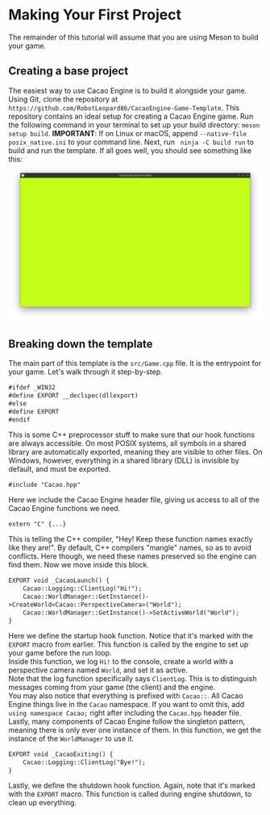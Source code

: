 # Making Your First Project

The remainder of this tutorial will assume that you are using Meson to build your game.

## Creating a base project
The easiest way to use Cacao Engine is to build it alongside your game. Using Git, clone the repository at `https://github.com/RobotLeopard86/CacaoEngine-Game-Template`. This repository contains an ideal setup for creating a Cacao Engine game. Run the following command in your terminal to set up your build directory: `meson setup build`. **IMPORTANT**: If on Linux or macOS, append `--native-file posix_native.ini` to your command line. Next, run ` ninja -C build run` to build and run the template. If all goes well, you should see something like this:  
![Template](../../assets/quickstart-template.png)

## Breaking down the template
The main part of this template is the `src/Game.cpp` file. It is the entrypoint for your game. Let's walk through it step-by-step.  
```
#ifdef _WIN32
#define EXPORT __declspec(dllexport)
#else
#define EXPORT
#endif
```  
This is some C++ preprocessor stuff to make sure that our hook functions are always accessible. On most POSIX systems, all symbols in a shared library are automatically exported, meaning they are visible to other files. On Windows, however, everything in a shared library (DLL) is invisible by default, and must be exported.  

```
#include "Cacao.hpp"
```  
Here we include the Cacao Engine header file, giving us access to all of the Cacao Engine functions we need.  

```
extern "C" {...}
```  
This is telling the C++ compiler, "Hey! Keep these function names exactly like they are!". By default, C++ compilers "mangle" names, so as to avoid conflicts. Here though, we need these names preserved so the engine can find them. Now we move inside this block.  

```
EXPORT void _CacaoLaunch() {
	Cacao::Logging::ClientLog("Hi!");
	Cacao::WorldManager::GetInstance()->CreateWorld<Cacao::PerspectiveCamera>("World");
	Cacao::WorldManager::GetInstance()->SetActiveWorld("World");
}
```
Here we define the startup hook function. Notice that it's marked with the `EXPORT` macro from earlier. This function is called by the engine to set up your game before the run loop.  
Inside this function, we log `Hi!` to the console, create a world with a perspective camera named `World`, and set it as active.  
Note that the log function specifically says `ClientLog`. This is to distinguish messages coming from your game (the client) and the engine.  
You may also notice that everything is prefixed with `Cacao::`. All Cacao Engine things live in the `Cacao` namespace. If you want to omit this, add `using namespace Cacao;` right after including the `Cacao.hpp` header file.  
Lastly, many components of Cacao Engine follow the singleton pattern, meaning there is only ever one instance of them. In this function, we get the instance of the `WorldManager` to use it.  

```
EXPORT void _CacaoExiting() {
	Cacao::Logging::ClientLog("Bye!");
}
```  
Lastly, we define the shutdown hook function. Again, note that it's marked with the `EXPORT` macro. This function is called during engine shutdown, to clean up everything.